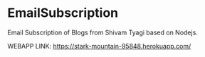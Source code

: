 # EmailSubscription
Email Subscription of Blogs from Shivam Tyagi based on Nodejs.

WEBAPP LINK: https://stark-mountain-95848.herokuapp.com/

